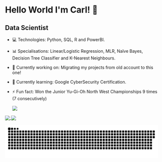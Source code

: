 # Hello World I'm Carl! 👋
## Data Scientist

- 💻 Technologies: Python, SQL, R and PowerBI.
- 📊 Specialisations: Linear/Logistic Regression, MLR, Naïve Bayes, Decision Tree Classifier and K-Nearest Neighbours.
- 🔭 Currently working on: Migrating my projects from old account to this one! 
- 🌱 Currently learning: Google CyberSecurity Certification. 
- ⚡ Fun fact: Won the Junior Yu-Gi-Oh North West Championships 9 times (7 consecutively)

    <img height=200 align="center" src="https://my-stats-43gk.vercel.app/api?username=CarlBrazier&show_icons=true&theme=radical&hide=contribs,issues&show=discussions_answered&rank_icon=github&include_all_commits=true&card_width=150" />
</a>
<a href="#">
  <img height=200 align="center" src="https://my-stats-43gk.vercel.app/api/top-langs/?username=CarlBrazier&hide=html,scss,css&langs_count=8&layout=compact&theme=radical&card_width=150&exclude_repo=sorting_algos" />
  <img height=200 align="center" src="https://my-stats-43gk.vercel.app/api/top-langs/?username=CarlBrazier&hide=html,scss,css&langs_count=8&layout=compact&theme=radical&card_width=150" />
</a>

<a href=#><img src="contributions.svg"></a>
